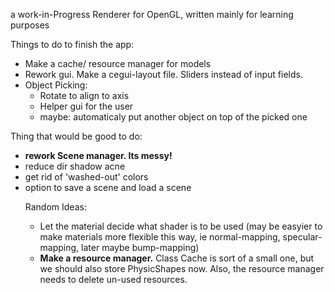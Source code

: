 a work-in-Progress Renderer for OpenGL, written mainly for learning purposes

Things to do to finish the app:
<ul>
<li>Make a cache/ resource manager for models</li>
<li>Rework gui. Make a cegui-layout file. Sliders instead of input fields.</li>
<li>Object Picking:
  <ul>
  <li>Rotate to align to axis</li>
  <li>Helper gui for the user</li>
  <li>maybe: automaticaly put another object on top of the picked one</li>
  </ul></li>
</ul>

Thing that would be good to do:
<ul>
<li><b>rework Scene manager. Its messy! </b></li>
<li>reduce dir shadow acne</li>
<li>get rid of 'washed-out' colors</li>
<li>option to save a scene and load a scene</li>

Random Ideas:
<ul>
<li>Let the material decide what shader is to be used (may be easyier to make materials more flexible this way, ie normal-mapping, specular-mapping, later maybe bump-mapping)</li>
<li><b>Make a resource manager.</b> Class Cache is sort of a small one, but we should also store PhysicShapes now. Also, the
resource manager needs to delete un-used resources. </li>
</ul>

